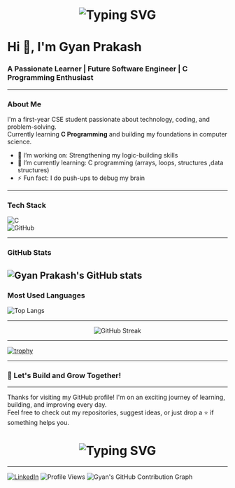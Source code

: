 <h1 align="center">
  <img src="https://readme-typing-svg.herokuapp.com?font=Fira+Code&size=30&duration=3000&pause=1000&color=007BFF&center=true&vCenter=true&width=600&lines=👋+Hello+World!;Welcome+to+my+GitHub+Profile!;My+name+is+Gyan+Prakash+👨‍💻" alt="Typing SVG" />
</h1>






# Hi 👋, I'm Gyan Prakash  
### A Passionate Learner | Future Software Engineer | C Programming Enthusiast

---

### About Me  
I'm a first-year CSE student passionate about technology, coding, and problem-solving.  
Currently learning **C Programming** and building my foundations in computer science.

- 🔭 I’m working on: Strengthening my logic-building skills  
- 🌱 I’m currently learning: C programming (arrays, loops, structures ,data structures)  
- ⚡ Fun fact: I do push-ups to debug my brain  

---

### Tech Stack  
![C](https://img.shields.io/badge/C-A8B9CC?style=flat&logo=c&logoColor=white)  
![GitHub](https://img.shields.io/badge/GitHub-100000?style=flat&logo=github&logoColor=white)

---

### GitHub Stats  
![Gyan Prakash's GitHub stats](https://github-readme-stats.vercel.app/api?username=gyan-prakash-007&show_icons=true&theme=tokyonight)
---
### Most Used Languages  
![Top Langs](https://github-readme-stats.vercel.app/api/top-langs/?username=gyan-prakash-007&layout=compact&theme=tokyonight)

---
<p align="center">
  <img src="https://streak-stats.demolab.com?user=gyan-prakash-007&theme=react&hide_border=true&date_format=j%20M%5B%20Y%5D" alt="GitHub Streak" />
</p>

---

[![trophy](https://github-profile-trophy.vercel.app/?username=gyan-prakash-007&theme=gruvbox)](https://github.com/ryo-ma/github-profile-trophy)


---

### 🚀 Let's Build and Grow Together!

---

Thanks for visiting my GitHub profile! I'm on an exciting journey of learning, building, and improving every day.  
Feel free to check out my repositories, suggest ideas, or just drop a ⭐️ if something helps you.

<h1 align="center">
  <img src="https://readme-typing-svg.herokuapp.com?font=Fira+Code&size=25&duration=3000&pause=1000&color=00C853&center=true&vCenter=true&width=500&lines=Happy+Coding!+%F0%9F%99%8C;—+Gyan+Prakash" alt="Typing SVG" />
</h1>

---
[![LinkedIn](https://img.shields.io/badge/LinkedIn-Connect-blue?style=flat-square&logo=linkedin)](https://www.linkedin.com/in/gyan-prakash-?utm_source=share&utm_campaign=share_via&utm_content=profile&utm_medium=android_app)
![Profile Views](https://komarev.com/ghpvc/?username=gyan-prakash-007&label=Profile+Views&color=0e75b6&style=flat)
![Gyan's GitHub Contribution Graph](https://github-readme-activity-graph.vercel.app/graph?username=gyan-prakash-007&theme=react-dark&hide_border=true)